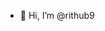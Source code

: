 - 👋 Hi, I’m @rithub9


<!---
rithub9/rithub9 is a ✨ special ✨ repository because its `README.md` (this file) appears on your GitHub profile.
You can click the Preview link to take a look at your changes.
--->
